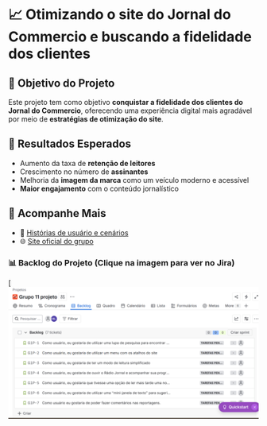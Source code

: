 # 📈 Otimizando o site do Jornal do Commercio e buscando a fidelidade dos clientes

## 🎯 Objetivo do Projeto
Este projeto tem como objetivo **conquistar a fidelidade dos clientes do Jornal do Commercio**, oferecendo uma experiência digital mais agradável por meio de **estratégias de otimização do site**.

## 📌 Resultados Esperados
- Aumento da taxa de **retenção de leitores**
- Crescimento no número de **assinantes**
- Melhoria da **imagem da marca** como um veículo moderno e acessível
- **Maior engajamento** com o conteúdo jornalístico

## 🔗 Acompanhe Mais
- 📄 [Histórias de usuário e cenários](https://docs.google.com/document/d/1dRo1rZinYxXtpklP78JwofUMNUwflzO9PsG-q0wJt4M/edit?tab=t.0)
- 🌐 [Site oficial do grupo](https://sites.google.com/cesar.school/g11/home)

### 📊 Backlog do Projeto (Clique na imagem para ver no Jira)

[![Backlog do Projeto no Jira](https://github.com/Bernalencouto/Projetos-2-G11/blob/c6c6b0c04ebe8144080f9faddb90b4186e1a7657/imagens/imagem-jira.png)
